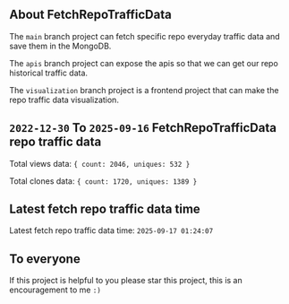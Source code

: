 ## About FetchRepoTrafficData

The `main` branch project can fetch specific repo everyday traffic data and save them in the MongoDB.

The `apis` branch project can expose the apis so that we can get our repo historical traffic data.

The `visualization` branch project is a frontend project that can make the repo traffic data visualization.

## `2022-12-30` To `2025-09-16` FetchRepoTrafficData repo traffic data

Total views data: `{ count: 2046, uniques: 532 }`

Total clones data: `{ count: 1720, uniques: 1389 }`

## Latest fetch repo traffic data time

Latest fetch repo traffic data time: `2025-09-17 01:24:07`

## To everyone

If this project is helpful to you please star this project, this is an encouragement to me `:)`



